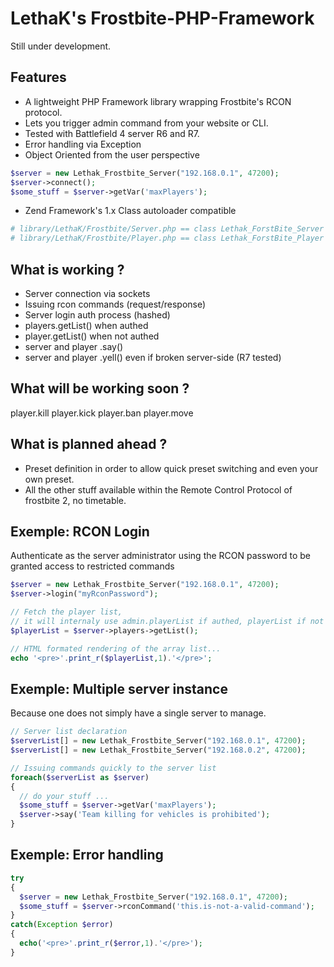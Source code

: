 LethaK's Frostbite-PHP-Framework
=======================

Still under development.


Features
--------

* A lightweight PHP Framework library wrapping Frostbite's RCON protocol.
* Lets you trigger admin command from your website or CLI.
* Tested with Battlefield 4 server R6 and R7.
* Error handling via Exception
* Object Oriented from the user perspective

```php
$server = new Lethak_Frostbite_Server("192.168.0.1", 47200);
$server->connect();
$some_stuff = $server->getVar('maxPlayers');
```


* Zend Framework's 1.x Class autoloader compatible

```php
# library/LethaK/Frostbite/Server.php == class Lethak_ForstBite_Server
# library/LethaK/Frostbite/Player.php == class Lethak_ForstBite_Player
```



What is working ?
-----------------
- Server connection via sockets
- Issuing rcon commands (request/response)
- Server login auth process (hashed)
- players.getList() when authed
- player.getList() when not authed
- server and player .say()
- server and player .yell() even if broken server-side (R7 tested)


What will be working soon ?
---------------------------
player.kill
player.kick
player.ban
player.move


What is planned ahead ?
-----------------------
- Preset definition in order to allow quick preset switching and even your own preset.
- All the other stuff available within the Remote Control Protocol of frostbite 2, no timetable.


Exemple: RCON Login
-------------------

Authenticate as the server administrator using the RCON password to be granted access to restricted commands

```php
$server = new Lethak_Frostbite_Server("192.168.0.1", 47200);
$server->login("myRconPassword");

// Fetch the player list,
// it will internaly use admin.playerList if authed, playerList if not authed...
$playerList = $server->players->getList();

// HTML formated rendering of the array list...
echo '<pre>'.print_r($playerList,1).'</pre>'; 

```


Exemple: Multiple server instance
---------------------------------

Because one does not simply have a single server to manage.


```php
// Server list declaration
$serverList[] = new Lethak_Frostbite_Server("192.168.0.1", 47200);
$serverList[] = new Lethak_Frostbite_Server("192.168.0.2", 47200);

// Issuing commands quickly to the server list
foreach($serverList as $server)
{
  // do your stuff ...
  $some_stuff = $server->getVar('maxPlayers');
  $server->say('Team killing for vehicles is prohibited');
}
```

Exemple: Error handling
---------------------------------

```php
try
{
  $server = new Lethak_Frostbite_Server("192.168.0.1", 47200);
  $some_stuff = $server->rconCommand('this.is-not-a-valid-command');
}
catch(Exception $error)
{
  echo('<pre>'.print_r($error,1).'</pre>');
}

```
